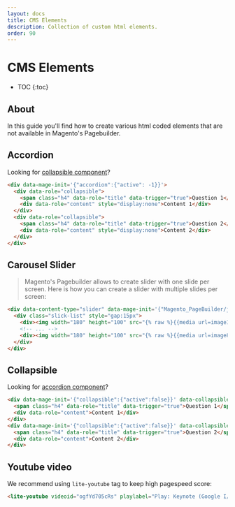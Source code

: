 ```yaml
---
layout: docs
title: CMS Elements
description: Collection of custom html elements.
order: 90
---
```


# CMS Elements

* TOC
{:toc}

## About

In this guide you'll find how to create various html coded elements that
are not available in Magento's Pagebuilder.

## Accordion

Looking for [collapsible component](#collapsible)?

```html
<div data-mage-init='{"accordion":{"active": -1}}'>
  <div data-role="collapsible">
    <span class="h4" data-role="title" data-trigger="true">Question 1</span>
    <div data-role="content" style="display:none">Content 1</div>
  </div>
  <div data-role="collapsible">
    <span class="h4" data-role="title" data-trigger="true">Question 2</span>
    <div data-role="content" style="display:none">Content 2</div>
  </div>
</div>
```

## Carousel Slider

> Magento's Pagebuilder allows to create slider with one slide per screen.
> Here is how you can create a slider with multiple slides per screen:

```html
<div data-content-type="slider" data-mage-init='{"Magento_PageBuilder/js/content-type/slider/appearance/default/widget":{"arrows": true, "dots": true}}'>
  <div class="slick-list" style="gap:15px">
    <div><img width="180" height="100" src="{% raw %}{{media url=image1.png}}{% endraw %}"/></div>
    <!-- ... -->
    <div><img width="180" height="100" src="{% raw %}{{media url=image8.png}}{% endraw %}"/></div>
  </div>
</div>
```

## Collapsible

Looking for [accordion component](#accordion)?

```html
<div data-mage-init='{"collapsible":{"active":false}}' data-collapsible="true">
  <span class="h4" data-role="title" data-trigger="true">Question 1</span>
  <div data-role="content">Content 1</div>
</div>
<div data-mage-init='{"collapsible":{"active":false}}' data-collapsible="true">
  <span class="h4" data-role="title" data-trigger="true">Question 2</span>
  <div data-role="content">Content 2</div>
</div>
```

## Youtube video

We recommend using `lite-youtube` tag to keep high pagespeed score:

```html
<lite-youtube videoid="ogfYd705cRs" playlabel="Play: Keynote (Google I/O '18)"></lite-youtube>
```
